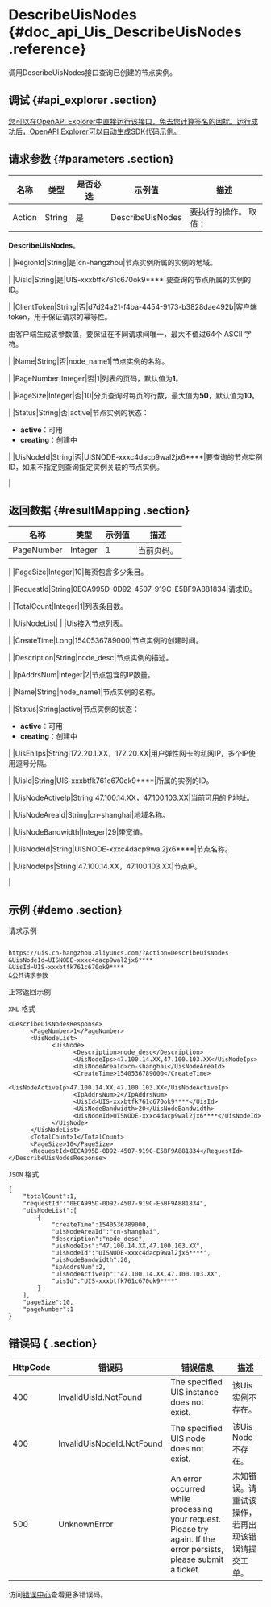 # DescribeUisNodes {#doc_api_Uis_DescribeUisNodes .reference}

调用DescribeUisNodes接口查询已创建的节点实例。

## 调试 {#api_explorer .section}

[您可以在OpenAPI Explorer中直接运行该接口，免去您计算签名的困扰。运行成功后，OpenAPI Explorer可以自动生成SDK代码示例。](https://api.aliyun.com/#product=Uis&api=DescribeUisNodes&type=RPC&version=2018-08-21)

## 请求参数 {#parameters .section}

|名称|类型|是否必选|示例值|描述|
|--|--|----|---|--|
|Action|String|是|DescribeUisNodes|要执行的操作。 取值：

 **DescribeUisNodes**。

 |
|RegionId|String|是|cn-hangzhou|节点实例所属的实例的地域。

 |
|UisId|String|是|UIS-xxxbtfk761c670ok9\*\*\*\*|要查询的节点所属的实例的ID。

 |
|ClientToken|String|否|d7d24a21-f4ba-4454-9173-b3828dae492b|客户端token，用于保证请求的幂等性。

 由客户端生成该参数值，要保证在不同请求间唯一，最大不值过64个 ASCII 字符。

 |
|Name|String|否|node\_name1|节点实例的名称。

 |
|PageNumber|Integer|否|1|列表的页码，默认值为**1**。

 |
|PageSize|Integer|否|10|分页查询时每页的行数，最大值为**50**，默认值为**10**。

 |
|Status|String|否|active|节点实例的状态：

 -   **active**：可用
-   **creating**：创建中

 |
|UisNodeId|String|否|UISNODE-xxxc4dacp9wal2jx6\*\*\*\*|要查询的节点实例ID，如果不指定则查询指定实例关联的节点实例。

 |

## 返回数据 {#resultMapping .section}

|名称|类型|示例值|描述|
|--|--|---|--|
|PageNumber|Integer|1|当前页码。

 |
|PageSize|Integer|10|每页包含多少条目。

 |
|RequestId|String|0ECA995D-0D92-4507-919C-E5BF9A881834|请求ID。

 |
|TotalCount|Integer|1|列表条目数。

 |
|UisNodeList| | |Uis接入节点列表。

 |
|CreateTime|Long|1540536789000|节点实例的创建时间。

 |
|Description|String|node\_desc|节点实例的描述。

 |
|IpAddrsNum|Integer|2|节点包含的IP数量。

 |
|Name|String|node\_name1|节点实例的名称。

 |
|Status|String|active|节点实例的状态：

 -   **active**：可用
-   **creating**：创建中

 |
|UisEniIps|String|172.20.1.XX，172.20.XX|用户弹性网卡的私网IP，多个IP使用逗号分隔。

 |
|UisId|String|UIS-xxxbtfk761c670ok9\*\*\*\*|所属的实例的ID。

 |
|UisNodeActiveIp|String|47.100.14.XX，47.100.103.XX|当前可用的IP地址。

 |
|UisNodeAreaId|String|cn-shanghai|地域名称。

 |
|UisNodeBandwidth|Integer|29|带宽值。

 |
|UisNodeId|String|UISNODE-xxxc4dacp9wal2jx6\*\*\*\*|节点名称。

 |
|UisNodeIps|String|47.100.14.XX，47.100.103.XX|节点IP。

 |

## 示例 {#demo .section}

请求示例

``` {#request_demo}

https://uis.cn-hangzhou.aliyuncs.com/?Action=DescribeUisNodes
&UisNodeId=UISNODE-xxxc4dacp9wal2jx6****
&UisId=UIS-xxxbtfk761c670ok9****
&公共请求参数

```

正常返回示例

`XML` 格式

``` {#xml_return_success_demo}
<DescribeUisNodesResponse>
      <PageNumber>1</PageNumber>
      <UisNodeList>
            <UisNode>
                  <Description>node_desc</Description>
                  <UisNodeIps>47.100.14.XX,47.100.103.XX</UisNodeIps>
                  <UisNodeAreaId>cn-shanghai</UisNodeAreaId>
                  <CreateTime>1540536789000</CreateTime>
                  <UisNodeActiveIp>47.100.14.XX,47.100.103.XX</UisNodeActiveIp>
                  <IpAddrsNum>2</IpAddrsNum>
                  <UisId>UIS-xxxbtfk761c670ok9****</UisId>
                  <UisNodeBandwidth>20</UisNodeBandwidth>
                  <UisNodeId>UISNODE-xxxc4dacp9wal2jx6****</UisNodeId>
            </UisNode>
      </UisNodeList>
      <TotalCount>1</TotalCount>
      <PageSize>10</PageSize>
      <RequestId>0ECA995D-0D92-4507-919C-E5BF9A881834</RequestId>
</DescribeUisNodesResponse>
```

`JSON` 格式

``` {#json_return_success_demo}
{
	"totalCount":1,
	"requestId":"0ECA995D-0D92-4507-919C-E5BF9A881834",
	"uisNodeList":[
		{
			"createTime":1540536789000,
			"uisNodeAreaId":"cn-shanghai",
			"description":"node_desc",
			"uisNodeIps":"47.100.14.XX,47.100.103.XX",
			"uisNodeId":"UISNODE-xxxc4dacp9wal2jx6****",
			"uisNodeBandwidth":20,
			"ipAddrsNum":2,
			"uisNodeActiveIp":"47.100.14.XX,47.100.103.XX",
			"uisId":"UIS-xxxbtfk761c670ok9****"
		}
	],
	"pageSize":10,
	"pageNumber":1
}
```

## 错误码 { .section}

|HttpCode|错误码|错误信息|描述|
|--------|---|----|--|
|400|InvalidUisId.NotFound|The specified UIS instance does not exist.|该Uis实例不存在。|
|400|InvalidUisNodeId.NotFound|The specified UIS node does not exist.|该Uis Node不存在。|
|500|UnknownError|An error occurred while processing your request. Please try again. If the error persists, please submit a ticket.|未知错误。请重试该操作，若再出现该错误请提交工单。|

访问[错误中心](https://error-center.aliyun.com/status/product/Uis)查看更多错误码。

